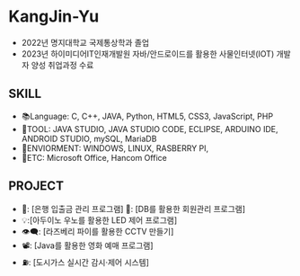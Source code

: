 # KangJin-Yu
- 2022년 명지대학교 국제통상학과 졸업
- 2023년 하이미디어IT인재개발원 자바/안드로이드를 활용한 사물인터넷(IOT) 개발자 양성 취업과정 수료

## SKILL
- 📚Language: C, C++, JAVA, Python, HTML5, CSS3, JavaScript, PHP
- 🧰TOOL: JAVA STUDIO, JAVA STUDIO CODE, ECLIPSE, ARDUINO IDE, ANDROID STUDIO, mySQL, MariaDB
- 🌳ENVIORMENT: WINDOWS, LINUX, RASBERRY PI,
- 📄ETC: Microsoft Office, Hancom Office
## PROJECT
- 🏦: [은행 입출금 관리 프로그램]
 📜: [DB를 활용한 회원관리 프로그램]
- 💡:[아두이노 우노를 활용한 LED 제어 프로그램]
- 👁‍🗨: [라즈베리 파이를 활용한 CCTV 만들기]
- 📽️: [Java를 활용한 영화 예매 프로그램]
- ⛽: [도시가스 실시간 감시·제어 시스템]
  
